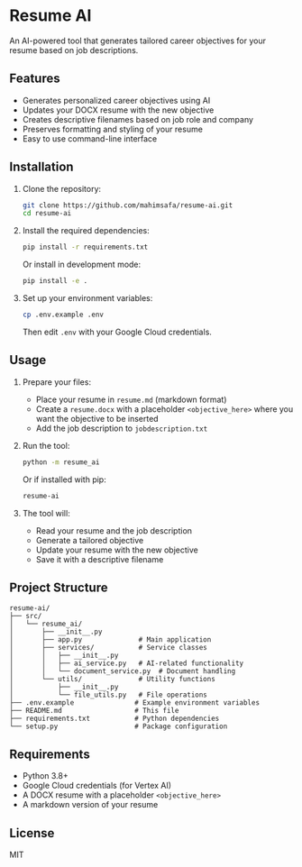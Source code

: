 # Resume AI

An AI-powered tool that generates tailored career objectives for your resume based on job descriptions.

## Features

- Generates personalized career objectives using AI
- Updates your DOCX resume with the new objective
- Creates descriptive filenames based on job role and company
- Preserves formatting and styling of your resume
- Easy to use command-line interface

## Installation

1. Clone the repository:
   ```bash
   git clone https://github.com/mahimsafa/resume-ai.git
   cd resume-ai
   ```

2. Install the required dependencies:
   ```bash
   pip install -r requirements.txt
   ```

   Or install in development mode:
   ```bash
   pip install -e .
   ```

3. Set up your environment variables:
   ```bash
   cp .env.example .env
   ```
   Then edit `.env` with your Google Cloud credentials.

## Usage

1. Prepare your files:
   - Place your resume in `resume.md` (markdown format)
   - Create a `resume.docx` with a placeholder `<objective_here>` where you want the objective to be inserted
   - Add the job description to `jobdescription.txt`

2. Run the tool:
   ```bash
   python -m resume_ai
   ```
   Or if installed with pip:
   ```bash
   resume-ai
   ```

3. The tool will:
   - Read your resume and the job description
   - Generate a tailored objective
   - Update your resume with the new objective
   - Save it with a descriptive filename

## Project Structure

```
resume-ai/
├── src/
│   └── resume_ai/
│       ├── __init__.py
│       ├── app.py              # Main application
│       ├── services/           # Service classes
│       │   ├── __init__.py
│       │   ├── ai_service.py   # AI-related functionality
│       │   └── document_service.py  # Document handling
│       └── utils/              # Utility functions
│           ├── __init__.py
│           └── file_utils.py   # File operations
├── .env.example               # Example environment variables
├── README.md                  # This file
├── requirements.txt           # Python dependencies
└── setup.py                   # Package configuration
```

## Requirements

- Python 3.8+
- Google Cloud credentials (for Vertex AI)
- A DOCX resume with a placeholder `<objective_here>`
- A markdown version of your resume

## License

MIT
